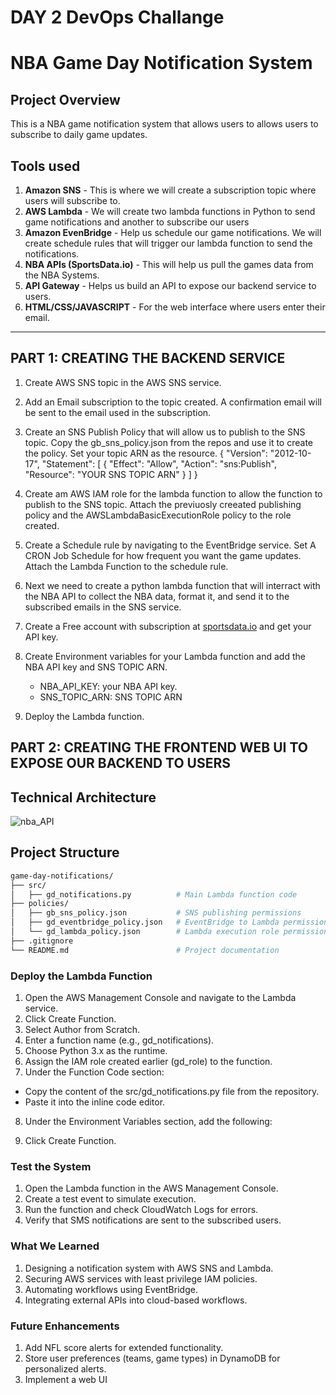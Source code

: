 # DAY 2 DevOps Challange 
# NBA Game Day Notification System

## **Project Overview**
This is a NBA game notification system that allows users to allows users to subscribe to daily game updates. 

## Tools used
1. **Amazon SNS** - This is where we will create a subscription topic where users will subscribe to.
2. **AWS Lambda** - We will create two lambda functions in Python to send game notifications and another to subscribe our users
3. **Amazon EvenBridge** - Help us schedule our game notifications. We will create schedule rules that will trigger our lambda function to send the notifications.
4. **NBA APIs (SportsData.io)** - This will help us pull the games data from the NBA Systems.
5. **API Gateway** - Helps us build an API to expose our backend service to users.
6. **HTML/CSS/JAVASCRIPT** - For the web interface where users enter their email.
   
---



## PART 1: CREATING THE BACKEND SERVICE
1. Create AWS SNS topic in the AWS SNS service.
2. Add an Email subscription to the topic created. A confirmation email will be sent to the email used in the subscription.
3. Create an SNS Publish Policy that will allow us to publish to the SNS topic. Copy the gb_sns_policy.json from the repos and use it to create the policy. Set your topic ARN as the resource.
   {
    "Version": "2012-10-17",
    "Statement": [
        {
            "Effect": "Allow",
            "Action": "sns:Publish",
            "Resource": "YOUR SNS TOPIC ARN"
        }
    ]
}

4. Create am AWS IAM role for the lambda function to allow the function to publish to the SNS topic. Attach the previuosly creeated publishing policy and the AWSLambdaBasicExecutionRole policy to the role created.
5. Create a Schedule rule by navigating to the EventBridge service. Set A CRON Job Schedule for how frequent you want the game updates. Attach the Lambda Function to the schedule rule.
6. Next we need to create a python lambda function that will interract with the NBA API to collect the NBA data, format it, and send it to the subscribed emails in the SNS service.
7. Create a Free account with subscription at [sportsdata.io](https://sportsdata.io/) and get your API key.
8. Create Environment variables for your Lambda function and add the NBA API key and SNS TOPIC ARN.
   - NBA_API_KEY: your NBA API key.
   - SNS_TOPIC_ARN: SNS TOPIC ARN
9. Deploy the Lambda function.
   


  
   





## PART 2: CREATING THE FRONTEND WEB UI TO EXPOSE OUR BACKEND TO USERS




## **Technical Architecture**
![nba_API](https://github.com/user-attachments/assets/5e19635e-0685-4c07-9601-330f7d1231f9)



## **Project Structure**
```bash
game-day-notifications/
├── src/
│   ├── gd_notifications.py          # Main Lambda function code
├── policies/
│   ├── gb_sns_policy.json           # SNS publishing permissions
│   ├── gd_eventbridge_policy.json   # EventBridge to Lambda permissions
│   └── gd_lambda_policy.json        # Lambda execution role permissions
├── .gitignore
└── README.md                        # Project documentation
```



### **Deploy the Lambda Function**
1. Open the AWS Management Console and navigate to the Lambda service.
2. Click Create Function.
3. Select Author from Scratch.
4. Enter a function name (e.g., gd_notifications).
5. Choose Python 3.x as the runtime.
6. Assign the IAM role created earlier (gd_role) to the function.
7. Under the Function Code section:
- Copy the content of the src/gd_notifications.py file from the repository.
- Paste it into the inline code editor.
8. Under the Environment Variables section, add the following:

9. Click Create Function.





### **Test the System**
1. Open the Lambda function in the AWS Management Console.
2. Create a test event to simulate execution.
3. Run the function and check CloudWatch Logs for errors.
4. Verify that SMS notifications are sent to the subscribed users.


### **What We Learned**
1. Designing a notification system with AWS SNS and Lambda.
2. Securing AWS services with least privilege IAM policies.
3. Automating workflows using EventBridge.
4. Integrating external APIs into cloud-based workflows.


### **Future Enhancements**
1. Add NFL score alerts for extended functionality.
2. Store user preferences (teams, game types) in DynamoDB for personalized alerts.
3. Implement a web UI

